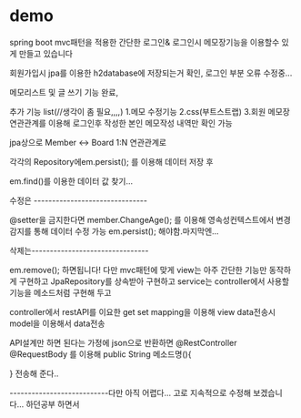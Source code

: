 # demo


spring boot mvc패턴을 적용한 간단한 로그인& 로그인시 메모장기능을 이용할수 있게 만들고 있습니다

회원가입시 jpa를 이용한 h2database에 저장되는거 확인, 로그인 부분 오류 수정중...

메모리스트 및 글 쓰기 기능 완료,

추가 기능 list(//생각이 좀 필요,,,,)
1.메모 수정기능
2.css(부트스트랩)
3.회원 메모장 연관관계를 이용해 로그인후 작성한 본인 메모작성 내역만 확인 가능


jpa상으로
Member <-> Board
1:N 연관관계로

각각의 Repository에em.persist(); 를 이용해 데이터 저장 후

em.find()를 이용한 데이터 값 찾기...

수정은 -------------------------------

@setter을 금지한다면
member.ChangeAge();
를 이용해 영속성컨텍스트에서 변경감지를 통해 데이터 수정 가능
em.persist();
해야함.마지막엔...


삭제는--------------------------------

em.remove();
하면됩니다!
다만 mvc패턴에 맞게
view는 아주 간단한 기능만 동작하게 구현하고
JpaRepository를 상속받아 구현하고
service는 controller에서 사용할 기능을 메소드처럼 구현해 두고

controller에서 restAPI를 이요한 get set mapping을 이용해 view data전송시 model을 이용해서 data전송

API설계만 하면 된다는 가정에 json으로 반환하면
@RestController
@RequestBody
를 이용해
public String 메소드명(){

}
전송해 준다..

---------------------------다만 아직 어렵다... 고로 지속적으로 수정해 보겠습니다... 하던공부 하면서




